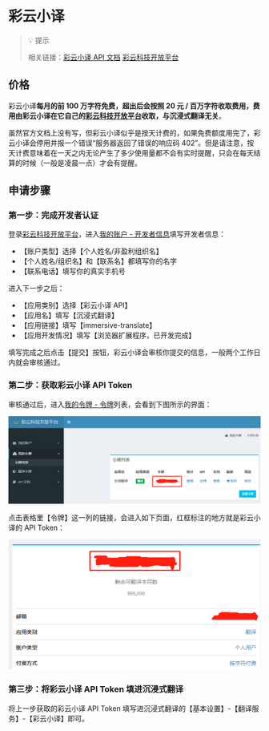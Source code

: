 # 彩云小译

> 💡 提示 
> 
> 相关链接：[彩云小译 API 文档](https://docs.caiyunapp.com/blog/2018/09/03/lingocloud-api/) [彩云科技开放平台](https://dashboard.caiyunapp.com/)

## 价格

彩云小译**每月的前 100 万字符免费，超出后会按照 20 元 / 百万字符收取费用，费用由彩云小译在它自己的[彩云科技开放平台](https://dashboard.caiyunapp.com/)收取，与沉浸式翻译无关**。

虽然官方文档上没有写，但彩云小译似乎是按天计费的，如果免费额度用完了，彩云小译会停用并报一个错误“服务器返回了错误的响应码 402”。但是请注意，按天计费意味着在一天之内无论产生了多少使用量都不会有实时提醒，只会在每天结算的时候（一般是凌晨一点）才会有提醒。

## 申请步骤

### 第一步：完成开发者认证

登录[彩云科技开放平台](https://dashboard.caiyunapp.com/)，进入[我的账户 - 开发者信息](https://dashboard.caiyunapp.com/user/user/info/)填写开发者信息：

- 【账户类型】选择【个人姓名/非盈利组织名】
- 【个人姓名/组织名】和【联系名】都填写你的名字
- 【联系电话】填写你的真实手机号

进入下一步之后：

- 【应用类别】选择【彩云小译 API】
- 【应用名】填写【沉浸式翻译】
- 【应用链接】填写【immersive-translate】
- 【应用开发情况】填写【浏览器扩展程序，已开发完成】

填写完成之后点击【提交】按钮，彩云小译会审核你提交的信息，一般两个工作日内就会审核通过。

### 第二步：获取彩云小译 API Token

审核通过后，进入[我的令牌 - 令牌](https://dashboard.caiyunapp.com/v1/token/)列表，会看到下图所示的界面：

![](./assets/caiyun-1.png "caiyun-1")

点击表格里【令牌】这一列的链接，会进入如下页面，红框标注的地方就是彩云小译的 API Token：

![](./assets/caiyun-2.png "caiyun-2")

### 第三步：将彩云小译 API Token 填进沉浸式翻译

将上一步获取的彩云小译 API Token 填写进沉浸式翻译的【基本设置】-【翻译服务】-【彩云小译】即可。


